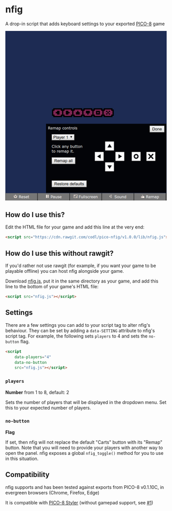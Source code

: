 # nfig

A drop-in script that adds keyboard settings to your exported [PICO-8][] game

![](screenshot.png)

[PICO-8]: http://www.lexaloffle.com/pico-8.php

## How do I use this?

Edit the HTML file for your game and add this line at the very end:

```html
<script src="https://cdn.rawgit.com/codl/pico-nfig/v1.0.0/lib/nfig.js"></script>
```

## How do I use this without rawgit?

If you'd rather not use rawgit (for example, if you want your game to be playable offline) you can host nfig alongside your game.

Download [nfig.js](lib/nfig.js), put it in the same directory as your game, and add this line to the bottom of your game's HTML file:

```html
<script src="nfig.js"></script>
```

## Settings

There are a few settings you can add to your script tag to alter nfig's behaviour. They can be set by adding a `data-SETTING` attribute to nfig's script tag. For example, the following sets `players` to 4 and sets the `no-button` flag.

```html
<script
    data-players="4"
    data-no-button
    src="nfig.js"></script>
```

### `players`

**Number** from 1 to 8, default: 2

Sets the number of players that will be displayed in the dropdown menu. Set this to your expected number of players.

### `no-button`

**Flag**

If set, then nfig will not replace the default "Carts" button with its "Remap" button. Note that you will need to provide your players with another way to open the panel. nfig exposes a global `nfig_toggle()` method for you to use in this situation.

## Compatibility

nfig supports and has been tested against exports from PICO-8 v0.1.10C, in evergreen browsers (Chrome, Firefox, Edge)

It is compatible with [PICO-8 Styler][styler] (without gamepad support, see [#1][])

[styler]: https://seansleblanc.itch.io/pico-8-styler
[#1]: https://github.com/codl/pico-nfig/issues/1
